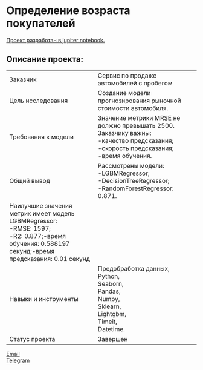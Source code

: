 # Определение возраста покупателей

[Проект разработан в jupiter notebook.](https://github.com/data-analyst-mr/data_science_projects/blob/main/cost_cars/coast_cars.ipynb)<br/>

## Описание проекта:
|   |  |
|---------------|-------------------|
|Заказчик | Cервис по продаже автомобилей с пробегом|
|Цель исследования| Создание модели прогнозирования рыночной стоимости автомобиля.|
|Требования к модели|Значение метрики MRSE не должно превышать 2500.<br/>Заказчику важны:<br/>-качество предсказания;<br/>-скорость предсказания;<br/>-время обучения.|
|Общий вывод|Рассмотрены модели:<br/>-LGBMRegressor;<br/>-DecisionTreeRegressor;<br/>-RandomForestRegressor: 0.871.<br/>
Наилучшие значения метрик имеет модель LGBMRegressor:<br/>-RMSE: 1597;<br/>-R2: 0.877;-время обучения: 0.588197 секунд;-время предсказания: 0.01 секунд|
|Навыки и инструменты|Предобработка данных,<br/>Python,<br/>Seaborn,<br/>Pandas,<br/>Numpy,<br/>Sklearn,<br/>Lightgbm,<br/>Timeit,<br/>Datetime.|
|Статус проекта| Завершен|


[Email](mailto:mikhail-shestakov-2022@bk.ru)<br/>
[Telegram](https://t.me/mshestakov1)
